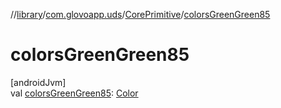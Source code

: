 //[library](../../../index.md)/[com.glovoapp.uds](../index.md)/[CorePrimitive](index.md)/[colorsGreenGreen85](colors-green-green85.md)

# colorsGreenGreen85

[androidJvm]\
val [colorsGreenGreen85](colors-green-green85.md): [Color](https://developer.android.com/reference/kotlin/androidx/compose/ui/graphics/Color.html)
